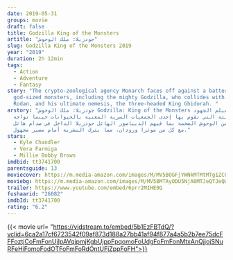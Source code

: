 ```yaml
---
date: 2019-05-31
groups: movie
draft: false
title: Godzilla King of the Monsters
artitle: "جودزيلا: ملك الوحوش"
slug: Godzilla King of the Monsters 2019
year: "2019"
duration: 2h 12min
tags:
  - Action
  - Adventure
  - Fantasy
story: "The crypto-zoological agency Monarch faces off against a battery of
  god-sized monsters, including the mighty Godzilla, who collides with Mothra,
  Rodan, and his ultimate nemesis, the three-headed King Ghidorah. "
arstory: "جودزيلا: ملك الوحوش Godzilla: King of the Monsters يتابع الفيلم الجهود
  الحثيثة التي تقوم بها إحدى الجمعيات السرية المعنية بالحيوانات حينما تواجه
  مجموعة من الوحوش الضخمة بما فيهم الديناصور الهائل جودزيلا الداخل في صدام هائل
  مع كل من موثرا ورودان، مما يترك البشرية أمام مصير مجهول."
stars:
  - Kyle Chandler
  - Vera Farmiga
  - Millie Bobby Brown
imdbid: tt3741700
parentsguide: 13
moviecover: https://m.media-amazon.com/images/M/MV5BOGFjYWNkMTMtMTg1ZC00Y2I4LTg0ZTYtN2ZlMzI4MGQwNzg4XkEyXkFqcGdeQXVyMTkxNjUyNQ@@._V1_FMjpg_UY863_.jpg
moviebg: https://m.media-amazon.com/images/M/MV5BMTAyODU5NjA0MTJeQTJeQWpwZ15BbWU4MDA2OTM2OTUz._V1_SX1777_CR0,0,1777,803_AL_.jpg
trailer: https://www.youtube.com/embed/6prr2MIHE0Q
fushaarid: "26082"
imdbId: tt3741700
rating: "6.2"
---
```


{{< movie url= "https://vidstream.to/embed/5b1EzFBTdQ/?vclid=6ca2a17cf6723542f09af873d188a27bb41af94f877a4a5b2b7ee75dcFFFoztjCoFmFonUjIpAVqjpmjKgbUjppFpqomoFoUdgFoFmFonMtxAnQjjojSNuRFeHiFomoFodOTFoFmFoRdOntUFjZppFoFH">}}
